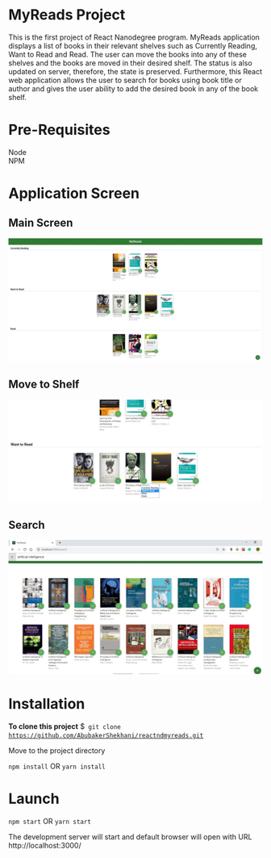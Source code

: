 # MyReads Project
This is the first project of React Nanodegree program. MyReads application displays a list of books in their relevant shelves such as Currently Reading, Want to Read and Read. The user can move the books into any of these shelves and the books are moved in their desired shelf. The status is also updated on server, therefore, the state is preserved. Furthermore, this React web application allows the user to search for books using book title or author and gives the user ability to add the desired book in any of the book shelf.

# Pre-Requisites
Node<br>
NPM

# Application Screen
<h2>Main Screen</h2>
<img src="images/MainPage.JPG" width="800">

<h2>Move to Shelf</h2>
<img src="images/MoveToShelf.jpg" width="800">

<h2>Search</h2>
<img src="images/Search.jpg" width="800">

# Installation

<b>To clone this project</b>
$<code> git clone https://github.com/AbubakerShekhani/reactndmyreads.git</code>

Move to the project directory

<code>npm install</code> OR <code>yarn install</code>

# Launch
<code>npm start</code> OR <code>yarn start</code>

The development server will start and default browser will open with URL http://localhost:3000/

